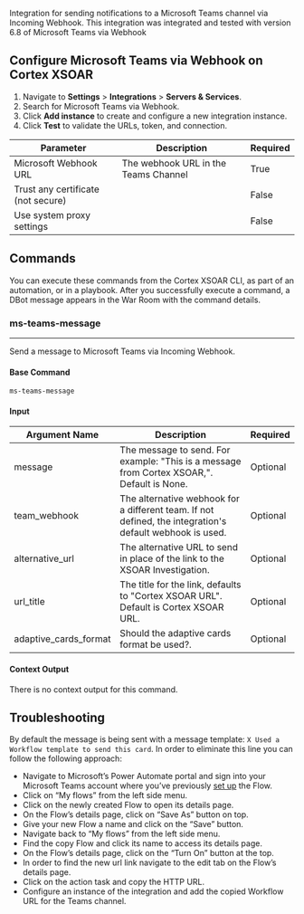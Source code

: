 Integration for sending notifications to a Microsoft Teams channel via Incoming Webhook.
This integration was integrated and tested with version 6.8 of Microsoft Teams via Webhook

## Configure Microsoft Teams via Webhook on Cortex XSOAR
1. Navigate to **Settings** > **Integrations** > **Servers & Services**.
2. Search for Microsoft Teams via Webhook.
3. Click **Add instance** to create and configure a new integration instance.
4. Click **Test** to validate the URLs, token, and connection.

| **Parameter** | **Description** | **Required** |
| --- | --- | --- |
| Microsoft Webhook URL | The webhook URL in the Teams Channel | True |
| Trust any certificate (not secure) |  | False |
| Use system proxy settings |  | False |

## Commands
You can execute these commands from the Cortex XSOAR CLI, as part of an automation, or in a playbook.
After you successfully execute a command, a DBot message appears in the War Room with the command details.
### ms-teams-message

***
Send a message to Microsoft Teams via Incoming Webhook.

#### Base Command

`ms-teams-message`

#### Input

| **Argument Name** | **Description** | **Required** |
| --- | --- | --- |
| message | The message to send.  For example: "This is a message from Cortex XSOAR,". Default is None. | Optional | 
| team_webhook | The alternative webhook for a different team.  If not defined, the integration's default webhook is used. | Optional | 
| alternative_url | The alternative URL to send in place of the link to the XSOAR Investigation. | Optional | 
| url_title | The title for the link, defaults to "Cortex XSOAR URL". Default is Cortex XSOAR URL. | Optional | 
| adaptive_cards_format | Should the adaptive cards format be used?. | Optional | 

#### Context Output

There is no context output for this command.

## Troubleshooting
By default the message is being sent with a message template: `X Used a Workflow template to send this card`.
In order to eliminate this line you can follow the following approach:

- Navigate to Microsoft’s Power Automate portal and sign into your Microsoft Teams account where you’ve previously [set up](https://make.powerautomate.com/) the Flow.
- Click on “My flows” from the left side menu.
- Click on the newly created Flow to open its details page.
- On the Flow’s details page, click on “Save As” button on top.
- Give your new Flow a name and click on the “Save” button.
- Navigate back to “My flows” from the left side menu.
- Find the copy Flow and click its name to access its details page.
- On the Flow’s details page, click on the “Turn On” button at the top.
- In order to find the new url link navigate to the edit tab on the Flow’s details page.
- Click on the action task and copy the HTTP URL.
- Configure an instance of the integration and add the copied Workflow URL for the Teams channel.
